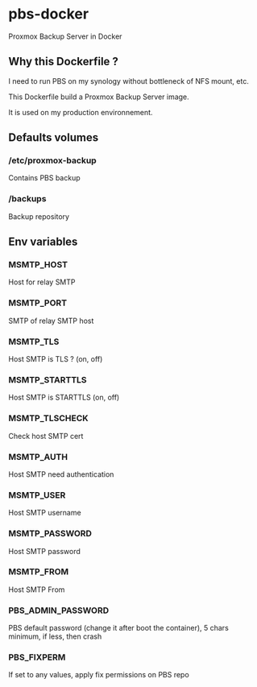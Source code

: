 # pbs-docker
Proxmox Backup Server in Docker

## Why this Dockerfile ?
I need to run PBS on my synology without bottleneck of NFS mount, etc.

This Dockerfile build a Proxmox Backup Server image.

It is used on my production environnement.

## Defaults volumes

### /etc/proxmox-backup
Contains PBS backup

### /backups
Backup repository

## Env variables

### MSMTP_HOST
Host for relay SMTP
### MSMTP_PORT
SMTP of relay SMTP host
### MSMTP_TLS
Host SMTP is TLS ? (on, off)
### MSMTP_STARTTLS
Host SMTP is STARTTLS (on, off)
### MSMTP_TLSCHECK
Check host SMTP cert
### MSMTP_AUTH
Host SMTP need authentication
### MSMTP_USER
Host SMTP username
### MSMTP_PASSWORD
Host SMTP password
### MSMTP_FROM
Host SMTP From
### PBS_ADMIN_PASSWORD
PBS default password (change it after boot the container), 5 chars minimum, if less, then crash
### PBS_FIXPERM
If set to any values, apply fix permissions on PBS repo
